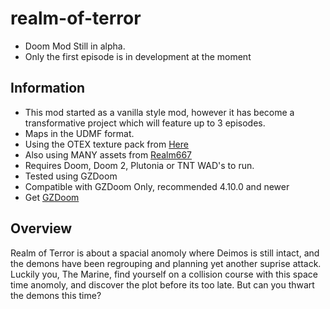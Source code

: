 # realm-of-terror
- Doom Mod Still in alpha.
- Only the first episode is in development at the moment

## Information
- This mod started as a vanilla style mod, however it has become a transformative project which will feature up to 3 episodes. 
- Maps in the UDMF format.
- Using the OTEX texture pack from [Here](https://www.doomworld.com/forum/topic/103426-otex-texture-set-%E2%80%93-update-2020-version-11-released/)
- Also using MANY assets from [Realm667](https://www.realm667.com/)
- Requires Doom, Doom 2, Plutonia or TNT WAD's to run.
- Tested using GZDoom
- Compatible with GZDoom Only, recommended 4.10.0 and newer
- Get [GZDoom](https://www.zdoom.org/downloads)

## Overview
Realm of Terror is about a spacial anomoly where Deimos is still intact, and the demons have been regrouping and planning yet another suprise attack. Luckily you, The Marine, find yourself on a collision course with this space time anomoly, and discover the plot before its too late. But can you thwart the demons this time?
